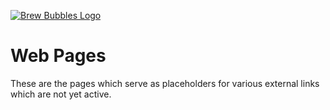[![Brew Bubbles Logo](https://www.brewbubbles.com/wp-content/uploads/2019/08/BB-full-logo.png "Brew Bubbles")](http://www.brewbubbles.com/)

# Web Pages

These are the pages which serve as placeholders for various external links which are not yet active.
